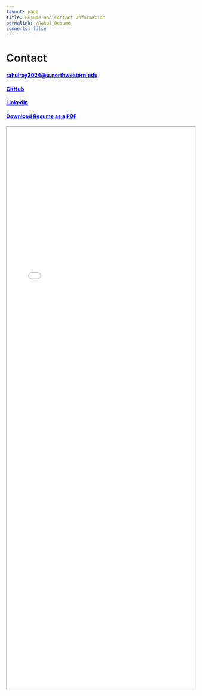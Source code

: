 ```yaml
---
layout: page
title: Resume and Contact Information
permalink: /Rahul_Resume
comments: false
---
```


# Contact
<style>
  a {
    color: blue; /* Set the color of links to purple */
  }
</style>

#### <a href="mailto:rahulroy2024@u.northwestern.edu">rahulroy2024@u.northwestern.edu</a>

#### [GitHub](https://github.com/roy2909)

#### [LinkedIn](https://www.linkedin.com/in/rahul-roy2909/) 

#### [Download Resume as a PDF](rahul_resme.pdf)

<iframe src="_pages/rahul_resme.pdf" width="100%" height="1500px">
</iframe>


